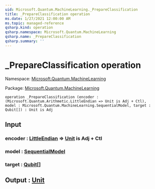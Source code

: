 ```yaml
---
uid: Microsoft.Quantum.MachineLearning._PrepareClassification
title: _PrepareClassification operation
ms.date: 1/27/2021 12:00:00 AM
ms.topic: managed-reference
qsharp.kind: operation
qsharp.namespace: Microsoft.Quantum.MachineLearning
qsharp.name: _PrepareClassification
qsharp.summary: ''
---
```


# _PrepareClassification operation

Namespace: [Microsoft.Quantum.MachineLearning](xref:Microsoft.Quantum.MachineLearning)

Package: [Microsoft.Quantum.MachineLearning](https://nuget.org/packages/Microsoft.Quantum.MachineLearning)




```qsharp
operation _PrepareClassification (encoder : (Microsoft.Quantum.Arithmetic.LittleEndian => Unit is Adj + Ctl), model : Microsoft.Quantum.MachineLearning.SequentialModel, target : Qubit[]) : Unit is Adj
```


## Input

### encoder : [LittleEndian](xref:Microsoft.Quantum.Arithmetic.LittleEndian) => [Unit](xref:microsoft.quantum.lang-ref.unit)  is Adj + Ctl




### model : [SequentialModel](xref:Microsoft.Quantum.MachineLearning.SequentialModel)




### target : [Qubit](xref:microsoft.quantum.lang-ref.qubit)[]





## Output : [Unit](xref:microsoft.quantum.lang-ref.unit)

